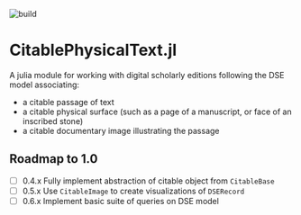 ![build](https://github.com/cite-architecture/CitablePhysicalText.jl/actions/workflows/Documentation.yml/badge.svg)


# CitablePhysicalText.jl

A julia module for working with digital scholarly editions following the DSE model associating:

- a citable passage of text
- a citable physical surface (such as a page of a manuscript, or face of an inscribed stone)
- a citable documentary image illustrating the passage


## Roadmap to 1.0

- [ ] 0.4.x Fully implement abstraction of citable object from `CitableBase`
- [ ] 0.5.x Use `CitableImage` to create visualizations of `DSERecord`
- [ ] 0.6.x Implement basic suite of queries on DSE model